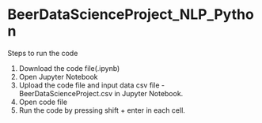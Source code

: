 # BeerDataScienceProject_NLP_Python

Steps to run the code

1. Download the code file(.ipynb)
2. Open Jupyter Notebook
3. Upload the code file and input data csv file - BeerDataScienceProject.csv in Jupyter Notebook. 
4. Open code file
5. Run the code by pressing shift + enter in each cell.
